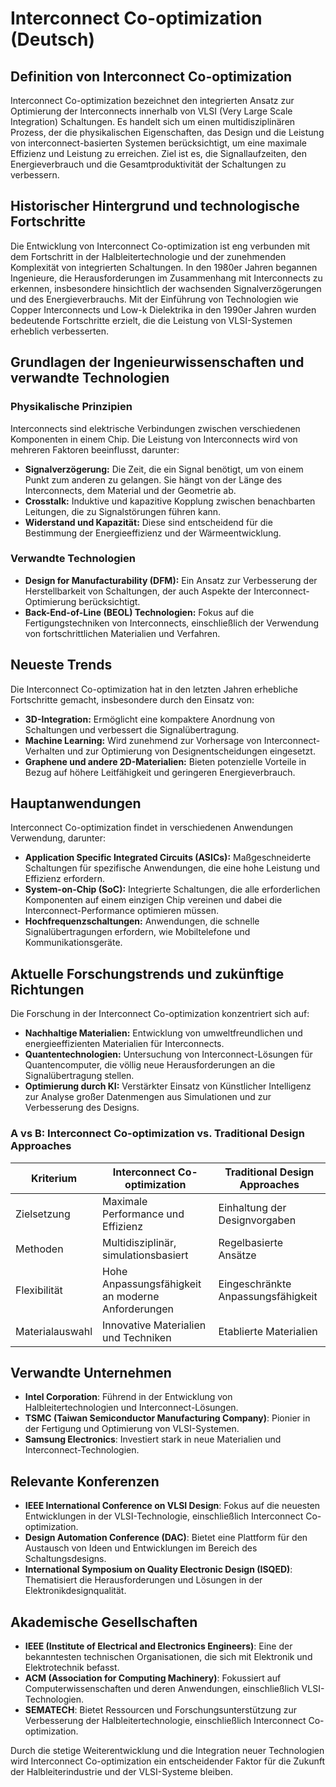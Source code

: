 # Interconnect Co-optimization (Deutsch)

## Definition von Interconnect Co-optimization

Interconnect Co-optimization bezeichnet den integrierten Ansatz zur Optimierung der Interconnects innerhalb von VLSI (Very Large Scale Integration) Schaltungen. Es handelt sich um einen multidisziplinären Prozess, der die physikalischen Eigenschaften, das Design und die Leistung von interconnect-basierten Systemen berücksichtigt, um eine maximale Effizienz und Leistung zu erreichen. Ziel ist es, die Signallaufzeiten, den Energieverbrauch und die Gesamtproduktivität der Schaltungen zu verbessern.

## Historischer Hintergrund und technologische Fortschritte

Die Entwicklung von Interconnect Co-optimization ist eng verbunden mit dem Fortschritt in der Halbleitertechnologie und der zunehmenden Komplexität von integrierten Schaltungen. In den 1980er Jahren begannen Ingenieure, die Herausforderungen im Zusammenhang mit Interconnects zu erkennen, insbesondere hinsichtlich der wachsenden Signalverzögerungen und des Energieverbrauchs. Mit der Einführung von Technologien wie Copper Interconnects und Low-k Dielektrika in den 1990er Jahren wurden bedeutende Fortschritte erzielt, die die Leistung von VLSI-Systemen erheblich verbesserten.

## Grundlagen der Ingenieurwissenschaften und verwandte Technologien

### Physikalische Prinzipien

Interconnects sind elektrische Verbindungen zwischen verschiedenen Komponenten in einem Chip. Die Leistung von Interconnects wird von mehreren Faktoren beeinflusst, darunter:

- **Signalverzögerung:** Die Zeit, die ein Signal benötigt, um von einem Punkt zum anderen zu gelangen. Sie hängt von der Länge des Interconnects, dem Material und der Geometrie ab.
- **Crosstalk:** Induktive und kapazitive Kopplung zwischen benachbarten Leitungen, die zu Signalstörungen führen kann.
- **Widerstand und Kapazität:** Diese sind entscheidend für die Bestimmung der Energieeffizienz und der Wärmeentwicklung.

### Verwandte Technologien

- **Design for Manufacturability (DFM):** Ein Ansatz zur Verbesserung der Herstellbarkeit von Schaltungen, der auch Aspekte der Interconnect-Optimierung berücksichtigt.
- **Back-End-of-Line (BEOL) Technologien:** Fokus auf die Fertigungstechniken von Interconnects, einschließlich der Verwendung von fortschrittlichen Materialien und Verfahren.

## Neueste Trends

Die Interconnect Co-optimization hat in den letzten Jahren erhebliche Fortschritte gemacht, insbesondere durch den Einsatz von:

- **3D-Integration:** Ermöglicht eine kompaktere Anordnung von Schaltungen und verbessert die Signalübertragung.
- **Machine Learning:** Wird zunehmend zur Vorhersage von Interconnect-Verhalten und zur Optimierung von Designentscheidungen eingesetzt.
- **Graphene und andere 2D-Materialien:** Bieten potenzielle Vorteile in Bezug auf höhere Leitfähigkeit und geringeren Energieverbrauch.

## Hauptanwendungen

Interconnect Co-optimization findet in verschiedenen Anwendungen Verwendung, darunter:

- **Application Specific Integrated Circuits (ASICs):** Maßgeschneiderte Schaltungen für spezifische Anwendungen, die eine hohe Leistung und Effizienz erfordern.
- **System-on-Chip (SoC):** Integrierte Schaltungen, die alle erforderlichen Komponenten auf einem einzigen Chip vereinen und dabei die Interconnect-Performance optimieren müssen.
- **Hochfrequenzschaltungen:** Anwendungen, die schnelle Signalübertragungen erfordern, wie Mobiltelefone und Kommunikationsgeräte.

## Aktuelle Forschungstrends und zukünftige Richtungen

Die Forschung in der Interconnect Co-optimization konzentriert sich auf:

- **Nachhaltige Materialien:** Entwicklung von umweltfreundlichen und energieeffizienten Materialien für Interconnects.
- **Quantentechnologien:** Untersuchung von Interconnect-Lösungen für Quantencomputer, die völlig neue Herausforderungen an die Signalübertragung stellen.
- **Optimierung durch KI:** Verstärkter Einsatz von Künstlicher Intelligenz zur Analyse großer Datenmengen aus Simulationen und zur Verbesserung des Designs.

### A vs B: Interconnect Co-optimization vs. Traditional Design Approaches

| Kriterium                   | Interconnect Co-optimization | Traditional Design Approaches |
|-----------------------------|------------------------------|-------------------------------|
| Zielsetzung                  | Maximale Performance und Effizienz | Einhaltung der Designvorgaben |
| Methoden                     | Multidisziplinär, simulationsbasiert | Regelbasierte Ansätze         |
| Flexibilität                 | Hohe Anpassungsfähigkeit an moderne Anforderungen | Eingeschränkte Anpassungsfähigkeit |
| Materialauswahl              | Innovative Materialien und Techniken | Etablierte Materialien        |

## Verwandte Unternehmen

- **Intel Corporation**: Führend in der Entwicklung von Halbleitertechnologien und Interconnect-Lösungen.
- **TSMC (Taiwan Semiconductor Manufacturing Company)**: Pionier in der Fertigung und Optimierung von VLSI-Systemen.
- **Samsung Electronics**: Investiert stark in neue Materialien und Interconnect-Technologien.

## Relevante Konferenzen

- **IEEE International Conference on VLSI Design**: Fokus auf die neuesten Entwicklungen in der VLSI-Technologie, einschließlich Interconnect Co-optimization.
- **Design Automation Conference (DAC)**: Bietet eine Plattform für den Austausch von Ideen und Entwicklungen im Bereich des Schaltungsdesigns.
- **International Symposium on Quality Electronic Design (ISQED)**: Thematisiert die Herausforderungen und Lösungen in der Elektronikdesignqualität.

## Akademische Gesellschaften

- **IEEE (Institute of Electrical and Electronics Engineers)**: Eine der bekanntesten technischen Organisationen, die sich mit Elektronik und Elektrotechnik befasst.
- **ACM (Association for Computing Machinery)**: Fokussiert auf Computerwissenschaften und deren Anwendungen, einschließlich VLSI-Technologien.
- **SEMATECH**: Bietet Ressourcen und Forschungsunterstützung zur Verbesserung der Halbleitertechnologie, einschließlich Interconnect Co-optimization.

Durch die stetige Weiterentwicklung und die Integration neuer Technologien wird Interconnect Co-optimization ein entscheidender Faktor für die Zukunft der Halbleiterindustrie und der VLSI-Systeme bleiben.